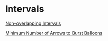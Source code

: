 # Intervals

[Non-overlapping Intervals](https://leetcode.com/problems/non-overlapping-intervals/?envType=study-plan-v2&envId=leetcode-75)

[Minimum Number of Arrows to Burst Balloons](https://leetcode.com/problems/minimum-number-of-arrows-to-burst-balloons/?envType=study-plan-v2&envId=leetcode-75)

